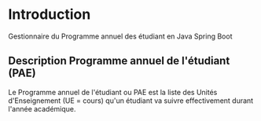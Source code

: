 # Introduction

Gestionnaire du Programme annuel des étudiant en Java Spring Boot

## Description Programme annuel de l'étudiant (PAE)
Le Programme annuel de l'étudiant ou PAE est la liste des Unités d'Enseignement (UE = cours) qu'un étudiant va suivre effectivement durant l'année académique.
